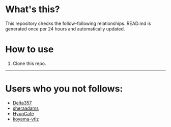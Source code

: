 # What's this?
This repository checks the follow-following relationships.
READ.md is generated once per 24 hours and automatically updated.
# How to use
1. Clone this repo.
 
 --- 
 
 # Users who you not follows: 
  
- [Delta357](https://github.com/Delta357/) 
- [sheraadams](https://github.com/sheraadams/) 
- [HyunCafe](https://github.com/HyunCafe/) 
- [koyama-vtlz](https://github.com/koyama-vtlz/) 
